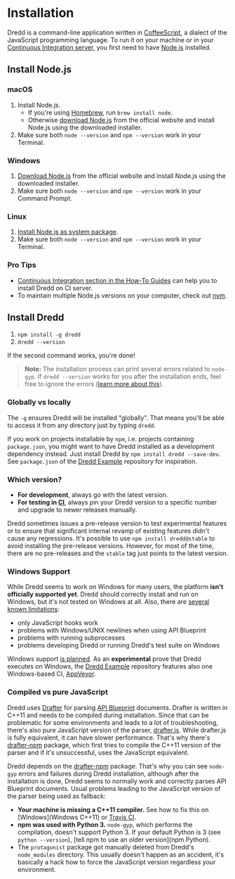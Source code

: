 # Installation

Dredd is a command-line application written in [CoffeeScript][], a dialect of the JavaScript programming language. To run it on your machine or in your [Continuous Integration server][CI], you first need to have [Node.js][] installed.

## Install Node.js

### macOS

1. Install Node.js.
    - If you're using [Homebrew][], run `brew install node`.
    - Otherwise [download Node.js][Download Node.js] from the official website and install Node.js using the downloaded installer.
2. Make sure both `node --version` and `npm --version` work in your Terminal.

### Windows

1. [Download Node.js][] from the official website and install Node.js using the downloaded installer.
2. Make sure both `node --version` and `npm --version` work in your Command Prompt.

### Linux

1. [Install Node.js as system package][].
2. Make sure both `node --version` and `npm --version` work in your Terminal.

### Pro Tips

- [Continuous Integration section in the How-To Guides](how-to-guides.md#continuous-integration) can help you to install Dredd on CI server.
- To maintain multiple Node.js versions on your computer, check out [nvm][].

## Install Dredd

1. `npm install -g dredd`
2. `dredd --version`

If the second command works, you're done!

> **Note:** The installation process can print several errors related to `node-gyp`. If `dredd --version` works for you after the installation ends, feel free to ignore the errors ([learn more about this](#compiled-vs-pure-javascript)).

### Globally vs locally

The `-g` ensures Dredd will be installed "globally". That means you'll be able to access it from any directory just by typing `dredd`.

If you work on projects installable by `npm`, i.e. projects containing `package.json`, you might want to have Dredd installed as a development dependency instead. Just install Dredd by `npm install dredd --save-dev`. See `package.json` of the [Dredd Example][] repository for inspiration.

### Which version?

- **For development**, always go with the latest version.
- **For testing in [CI][]**, always pin your Dredd version to a specific number and upgrade to newer releases manually.

Dredd sometimes issues a pre-release version to test experimental features or to ensure that significant internal revamp of existing features didn't cause any regressions. It's possible to use `npm install dredd@stable` to avoid installing the pre-release versions. However, for most of the time, there are no pre-releases and the `stable` tag just points to the latest version.

### Windows Support

While Dredd seems to work on Windows for many users, the platform **isn't officially supported yet**. Dredd should correctly install and run on Windows, but it's not tested on Windows at all. Also, there are [several known limitations][Windows Issues]:

- only JavaScript hooks work
- problems with Windows/UNIX newlines when using API Blueprint
- problems with running subprocesses
- problems developing Dredd or running Dredd's test suite on Windows

Windows support [is planned](https://github.com/apiaryio/dredd/issues/204). As an **experimental** prove that Dredd executes on Windows, the [Dredd Example][] repository features also one Windows-based CI, [AppVeyor][].

### Compiled vs pure JavaScript

Dredd uses [Drafter][] for parsing [API Blueprint][] documents. Drafter is written in C++11 and needs to be compiled during installation. Since that can be problematic for some environments and leads to a lot of troubleshooting, there's also pure JavaScript version of the parser, [drafter.js][]. While drafter.js is fully equivalent, it can have slower performance. That's why there's [drafter-npm][] package, which first tries to compile the C++11 version of the parser and if it's unsuccessful, uses the JavaScript equivalent.

Dredd depends on the [drafter-npm][] package. That's why you can see `node-gyp` errors and failures during Dredd installation, although after the installation is done, Dredd seems to normally work and correctly parses API Blueprint documents. Usual problems leading to the JavaScript version of the parser being used as fallback:

- **Your machine is missing a C++11 compiler.** See how to fix this on [Windows](Windows C++11) or [Travis CI][Travis CI C++11].
- **npm was used with Python 3.** `node-gyp`, which performs the compilation, doesn't support Python 3. If your default Python is 3 (see `python --version`), [tell npm to use an older version](npm Python).
- The `protagonist` package got manually deleted from Dredd's `node_modules` directory. This usually doesn't happen as an accident, it's basically a hack how to force the JavaScript version regardless your environment.


[API Blueprint]: https://apiblueprint.org/
[CoffeeScript]: http://coffeescript.org/
[CI]: how-to-guides.md#continuous-integration
[Dredd Example]: https://github.com/apiaryio/dredd-example

[AppVeyor]: http://appveyor.com/
[Windows Issues]: https://github.com/apiaryio/dredd/issues?utf8=%E2%9C%93&q=is%3Aissue%20is%3Aopen%20label%3AWindows%20

[Homebrew]: http://brew.sh/
[Node.js]: https://nodejs.org/en/
[nvm]: https://github.com/creationix/nvm
[Download Node.js]: https://nodejs.org/en/#download
[Install Node.js as system package]: https://nodejs.org/en/download/package-manager/

[Drafter]: https://github.com/apiaryio/drafter
[drafter.js]: https://github.com/apiaryio/drafter.js
[drafter-npm]: https://github.com/apiaryio/drafter-npm/
[Windows C++11]: https://github.com/apiaryio/drafter/wiki/Building-on-Windows
[Travis CI C++11]: https://github.com/apiaryio/protagonist/blob/master/.travis.yml
[npm Python]: http://stackoverflow.com/a/22433804/325365
